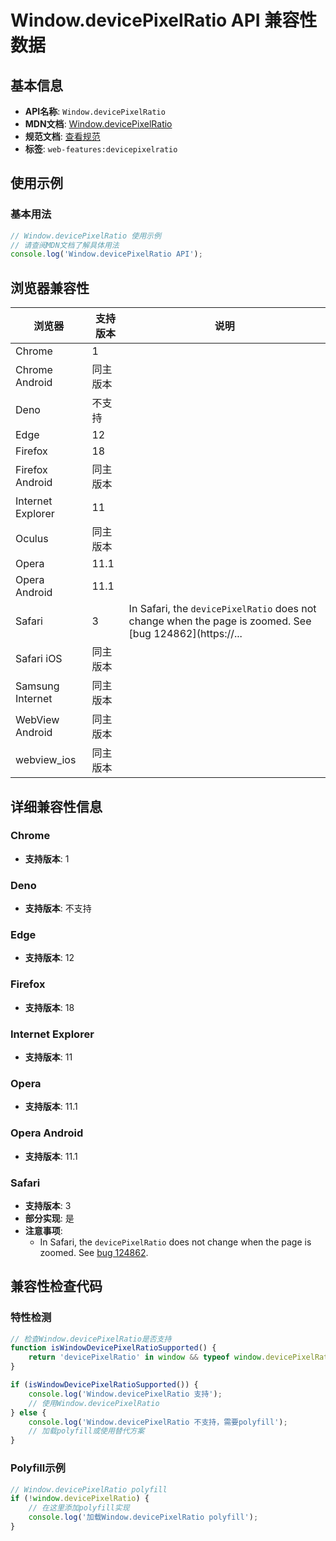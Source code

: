 # Window.devicePixelRatio API 兼容性数据

## 基本信息

- **API名称**: `Window.devicePixelRatio`
- **MDN文档**: [Window.devicePixelRatio](https://developer.mozilla.org/docs/Web/API/Window/devicePixelRatio)
- **规范文档**: [查看规范](https://drafts.csswg.org/cssom-view/#dom-window-devicepixelratio)
- **标签**: `web-features:devicepixelratio`

## 使用示例

### 基本用法

```javascript
// Window.devicePixelRatio 使用示例
// 请查阅MDN文档了解具体用法
console.log('Window.devicePixelRatio API');
```

## 浏览器兼容性

| 浏览器 | 支持版本 | 说明 |
|--------|----------|------|
| Chrome | 1 |  |
| Chrome Android | 同主版本 |  |
| Deno | 不支持 |  |
| Edge | 12 |  |
| Firefox | 18 |  |
| Firefox Android | 同主版本 |  |
| Internet Explorer | 11 |  |
| Oculus | 同主版本 |  |
| Opera | 11.1 |  |
| Opera Android | 11.1 |  |
| Safari | 3 | In Safari, the `devicePixelRatio` does not change when the page is zoomed. See [bug 124862](https://... |
| Safari iOS | 同主版本 |  |
| Samsung Internet | 同主版本 |  |
| WebView Android | 同主版本 |  |
| webview_ios | 同主版本 |  |

## 详细兼容性信息

### Chrome

- **支持版本**: 1

### Deno

- **支持版本**: 不支持

### Edge

- **支持版本**: 12

### Firefox

- **支持版本**: 18

### Internet Explorer

- **支持版本**: 11

### Opera

- **支持版本**: 11.1

### Opera Android

- **支持版本**: 11.1

### Safari

- **支持版本**: 3
- **部分实现**: 是
- **注意事项**:
  - In Safari, the `devicePixelRatio` does not change when the page is zoomed. See [bug 124862](https://webkit.org/b/124862).

## 兼容性检查代码

### 特性检测

```javascript
// 检查Window.devicePixelRatio是否支持
function isWindowDevicePixelRatioSupported() {
    return 'devicePixelRatio' in window && typeof window.devicePixelRatio === 'function';
}

if (isWindowDevicePixelRatioSupported()) {
    console.log('Window.devicePixelRatio 支持');
    // 使用Window.devicePixelRatio
} else {
    console.log('Window.devicePixelRatio 不支持，需要polyfill');
    // 加载polyfill或使用替代方案
}
```

### Polyfill示例

```javascript
// Window.devicePixelRatio polyfill
if (!window.devicePixelRatio) {
    // 在这里添加polyfill实现
    console.log('加载Window.devicePixelRatio polyfill');
}
```

